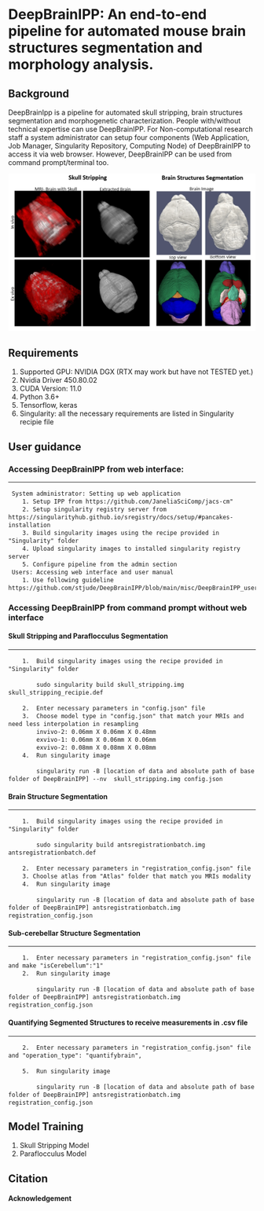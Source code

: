 # DeepBrainIPP: An end-to-end pipeline for automated mouse brain structures segmentation and morphology analysis.

## Background
DeepBrainIpp is a pipeline for automated skull stripping, brain structures segmentation and morphogenetic characterization. People with/without technical expertise can use DeepBrainIPP. For Non-computational research staff a system administrator can setup four components (Web Application, Job Manager, Singularity Repository, Computing Node) of DeepBrainIPP to access it via web browser. However, DeepBrainIPP can be used from command prompt/terminal too.  


![skull stripping](misc/3.jpg?raw=true "Skull Stripping")

## Requirements
1. Supported GPU: NVIDIA DGX (RTX may work but have not TESTED yet.) 
2. Nvidia Driver 450.80.02
3. CUDA Version: 11.0
4. Python 3.6+
5. Tensorflow, keras
6. Singularity: all the necessary requirements are listed in Singularity recipie file

## User guidance

  
  ### Accessing DeepBrainIPP from web interface:
 -----
     System administrator: Setting up web application
        1. Setup IPP from https://github.com/JaneliaSciComp/jacs-cm"
        2. Setup singularity registry server from https://singularityhub.github.io/sregistry/docs/setup/#pancakes-installation
        3. Build singularity images using the recipe provided in "Singularity" folder
        4. Upload singularity images to installed singularity registry server
        5. Configure pipeline from the admin section
     Users: Accessing web interface and user manual
        1. Use following guideline https://github.com/stjude/DeepBrainIPP/blob/main/misc/DeepBrainIPP_users_manual_github.pdf


### Accessing DeepBrainIPP from command prompt without web interface 

#### Skull Stripping and Paraflocculus Segmentation
-----
        1.  Build singularity images using the recipe provided in "Singularity" folder
            
            sudo singularity build skull_stripping.img skull_stripping_recipie.def
            
        2.  Enter necessary parameters in "config.json" file
        3.  Choose model type in "config.json" that match your MRIs and need less interpolation in resampling 
            invivo-2: 0.06mm X 0.06mm X 0.48mm
            exvivo-1: 0.06mm X 0.06mm X 0.06mm
            exvivo-2: 0.08mm X 0.08mm X 0.08mm
        4.  Run singularity image 
            
            singularity run -B [location of data and absolute path of base folder of DeepBrainIPP] --nv  skull_stripping.img config.json

#### Brain Structure Segmentation
-----
        1.  Build singularity images using the recipe provided in "Singularity" folder
            
            sudo singularity build antsregistrationbatch.img antsregistrationbatch.def
            
        2.  Enter necessary parameters in "registration_config.json" file
        3. Choolse atlas from "Atlas" folder that match you MRIs modality
        4.  Run singularity image 
            
            singularity run -B [location of data and absolute path of base folder of DeepBrainIPP] antsregistrationbatch.img registration_config.json

#### Sub-cerebellar Structure Segmentation
-----
       
        1.  Enter necessary parameters in "registration_config.json" file and make "isCerebellum":"1" 
        2.  Run singularity image 
            
            singularity run -B [location of data and absolute path of base folder of DeepBrainIPP] antsregistrationbatch.img registration_config.json

#### Quantifying Segmented Structures to receive measurements in .csv file
-----
       
        2.  Enter necessary parameters in "registration_config.json" file and "operation_type": "quantifybrain",
            
        5.  Run singularity image 
            
            singularity run -B [location of data and absolute path of base folder of DeepBrainIPP] antsregistrationbatch.img registration_config.json



## Model Training 
  1. Skull Stripping Model
  2. Paraflocculus Model


## Citation

#### Acknowledgement

